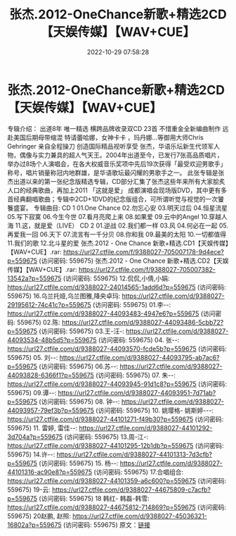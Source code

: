 ﻿---
title: 张杰.2012-OneChance新歌+精选2CD【天娱传媒】【WAV+CUE】
date: 2022-10-29 07:58:28
categories: WAV车载音乐、镜像
tags: 华语中文
---
# 张杰.2012-OneChance新歌+精选2CD【天娱传媒】【WAV+CUE】

专辑介绍：
出道8年 唯一精选
横跨品牌收录双CD 23首 不惜重金全新编曲制作
远赴美国后期母带缩混 特请蕾哈娜，女神卡卡 ，玛丹娜…等御用大师Chris Gehringer 亲自全程操刀
创造国际精品视听享受
张杰，华语乐坛新生代领军人物，偶像与实力兼具的超人气天王。2004年出道至今，已发行7张高品质唱片，举办过8场个人演唱会，在各大权威音乐奖项中先后19次获得「最受欢迎男歌手」称号，唱片销量称冠内地群雄，是华语歌坛最闪耀的男歌手之一。
此张专辑是张杰出道以来的第一张纪念版精选专辑，CD部分汇集了张杰这些年来所有大家脍炙人口的经典歌曲，再加上2011 「这就是爱」
成都演唱会现场版DVD，其中更有多首经典翻唱歌曲；专辑中2CD+1DVD的纪念版组合，可所谓听觉与视觉的一次饕餮盛宴。
专辑曲目:
CD 1
01.One Chance
02.勿忘心安
03.明天过后
04.恒星流星
05.写下寂寞
06.今生今世
07.看月亮爬上来
08.如果爱
09.云中的Angel
10.穿越人海
11.这，就是爱（LIVE）
CD 2
01.逆战
02.我们都一样
03.风
04.何必在一起
05.再爱我一回
06.天下
07.流言有一千分贝
08.你和我
09.最美的太阳
10.一切都值得
11.我们的歌
12.北斗星的爱
张杰.2012 - One Chance 新歌+精选.CD1【天娱传媒】【WAV+CUE】.rar: https://url27.ctfile.com/f/9388027-705007178-9d4ece?p=559675
(访问密码: 559675)
张杰.2012 - One Chance 新歌+精选.CD2【天娱传媒】【WAV+CUE】.rar: https://url27.ctfile.com/f/9388027-705007382-13542a?p=559675
(访问密码: 559675)
12.侃侃,小倩,小娟: https://url27.ctfile.com/d/9388027-24014565-1add6d?p=559675
(访问密码: 559675)
16.乌兰托娅,乌兰图雅,降央卓玛: https://url27.ctfile.com/d/9388027-29195612-74c41c?p=559675
(访问密码: 559675)
01.李--: https://url27.ctfile.com/d/9388027-44093483-4947e6?p=559675
(访问密码: 559675)
02.陈: https://url27.ctfile.com/d/9388027-44093486-5cbb72?p=559675
(访问密码: 559675)
03.王-汪-: https://url27.ctfile.com/d/9388027-44093534-48b5d5?p=559675
(访问密码: 559675)
04. 张--: https://url27.ctfile.com/d/9388027-44093570-fcde5b?p=559675
(访问密码: 559675)
05. 刘--: https://url27.ctfile.com/d/9388027-44093795-ab7ac6?p=559675
(访问密码: 559675)
06.苏--: https://url27.ctfile.com/d/9388027-44093828-6366f1?p=559675
(访问密码: 559675)
07. 朱--: https://url27.ctfile.com/d/9388027-44093945-91d1c8?p=559675
(访问密码: 559675)
09.谭--: https://url27.ctfile.com/d/9388027-44093951-7d71ab?p=559675
(访问密码: 559675)
08. 钟--: https://url27.ctfile.com/d/9388027-44093957-79ef3b?p=559675
(访问密码: 559675)
10. 姚璎格- 姚斯婷---: https://url27.ctfile.com/d/9388027-44101271-f49b30?p=559675
(访问密码: 559675)
11. 雷婷, 雷佳--: https://url27.ctfile.com/d/9388027-44101292-3d704a?p=559675
(访问密码: 559675)
13.周-江-: https://url27.ctfile.com/d/9388027-44101295-12b1db?p=559675
(访问密码: 559675)
14.许--: https://url27.ctfile.com/d/9388027-44101313-7d3cfb?p=559675
(访问密码: 559675)
15. 杨--: https://url27.ctfile.com/d/9388027-44101316-ac90e8?p=559675
(访问密码: 559675)
17.合唱组合: https://url27.ctfile.com/d/9388027-44101359-a6c600?p=559675
(访问密码: 559675)
19-云: https://url27.ctfile.com/d/9388027-44675809-c7acfb?p=559675
(访问密码: 559675)
18 韩红- 韩磊-韩雪: https://url27.ctfile.com/d/9388027-44675812-714869?p=559675
(访问密码: 559675)
20赵鹏, 赵照: https://url27.ctfile.com/d/9388027-45036321-16802a?p=559675
(访问密码: 559675)
原文：[链接](https://blog.sina.com.cn/s/blog_1647c7e760103101e.html)